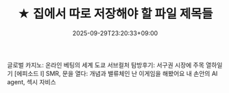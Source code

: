 ﻿---
title: "★ 집에서 따로 저장해야 할 파일 제목들"
date: 2025-09-29T23:20:33+09:00
lastmod: 2025-10-02T20:01:44+09:00
type: docs
sidebar:
  open: true
weight: 2
---
<div style="display:none">
  <meta property="article:published_time" content="2025-09-29T14:20:33Z" />
  <meta property="article:modified_time" content="2025-10-02T11:01:44Z" />
</div>
글로벌 카지노: 온라인 베팅의 세계
도쿄 서브컬처 탐방후기: 서구권 시장에 주목
열하일기
[에피소드 I] SMR, 문을 열다: 개념과 밸류체인
난  이게임을 해봤어요
내 손안의 AI agent, 섹시 자비스
